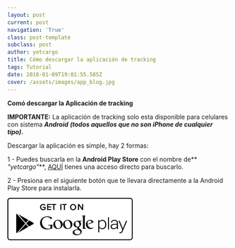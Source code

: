 ```yaml
---
layout: post
current: post
navigation: 'True'
class: post-template
subclass: post
author: yetcargo
title: Cómo descargar la aplicación de tracking
tags: Tutorial
date: 2018-01-09T19:01:55.585Z
cover: /assets/images/app_blog.jpg
---
```

**Comó descargar la Aplicación de tracking**

**IMPORTANTE:** La aplicación de tracking solo esta disponible para celulares con sistema **_Android_** **_(todos aquellos que no son iPhone de cualquier tipo)_.**

Descargar la aplicación es simple, hay 2 formas:

1 - Puedes buscarla en la **Android Play Store** con el nombre de** _"yetcargo"_**, [AQUÍ](https://play.google.com/store/search?q=yetcargo&c=apps) tienes una acceso directo para buscarlo.

2 - Presiona en el siguiente botón que te llevara directamente a la Android Play Store para instalarla.

[![](/assets/images/play_store.png)](https://play.google.com/store/apps/details?id=com.yetcargo.yetcargo)
